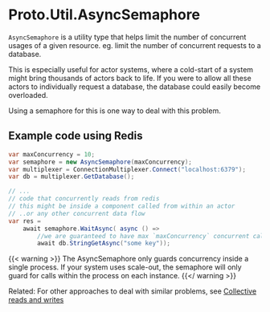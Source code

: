 # Proto.Util.AsyncSemaphore


`AsyncSemaphore` is a utility type that helps limit the number of concurrent usages of a given resource.
eg. limit the number of concurrent requests to a database.

This is especially useful for actor systems, where a cold-start of a system might bring thousands of actors back to life.
If you were to allow all these actors to individually request a database, the database could easily become overloaded.

Using a semaphore for this is one way to deal with this problem.

## Example code using Redis

```csharp
var maxConcurrency = 10;
var semaphore = new AsyncSemaphore(maxConcurrency);
var multiplexer = ConnectionMultiplexer.Connect("localhost:6379");
var db = multiplexer.GetDatabase();

// ...
// code that concurrently reads from redis 
// this might be inside a component called from within an actor
// ..or any other concurrent data flow
var res = 
    await semaphore.WaitAsync( async () => 
        //we are guaranteed to have max `maxConcurrency` concurrent calls here
        await db.StringGetAsync("some key"));

```

{{< warning >}}
The AsyncSemaphore only guards concurrency inside a single process.
If your system uses scale-out, the semaphore will only guard for calls within the process on each instance.
{{</ warning >}}

Related:
For other approaches to deal with similar problems, see [Collective reads and writes](collective-access.md)

